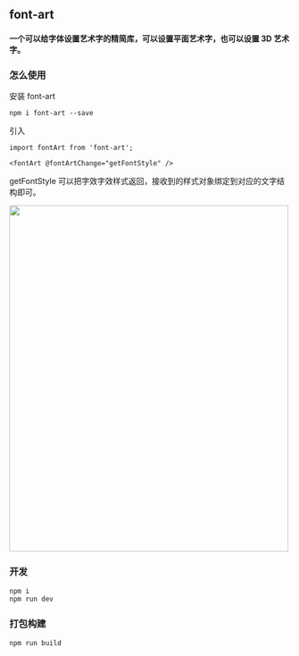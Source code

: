## font-art

#### 一个可以给字体设置艺术字的精简库，可以设置平面艺术字，也可以设置 3D 艺术字。

### 怎么使用

安装 font-art

```
npm i font-art --save
```

引入

```
import fontArt from 'font-art';

<fontArt @fontArtChange="getFontStyle" />
```

getFontStyle 可以把字效字效样式返回，接收到的样式对象绑定到对应的文字结构即可。

<img src="https://raw.githubusercontent.com/adajuly/libs/main/fontArt.png" height="620" width="500" />

### 开发

```bash
npm i
npm run dev
```

### 打包构建

```bash
npm run build
```
